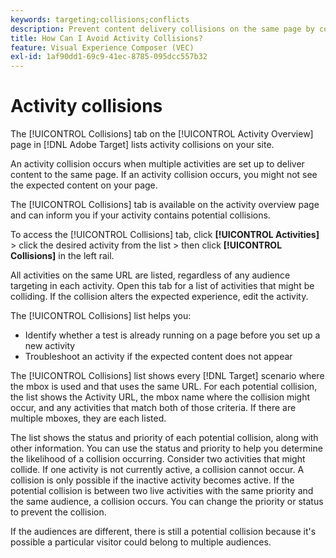 ```yaml
---
keywords: targeting;collisions;conflicts
description: Prevent content delivery collisions on the same page by configuring activities correctly in Adobe Target.
title: How Can I Avoid Activity Collisions?
feature: Visual Experience Composer (VEC)
exl-id: 1af90dd1-69c9-41ec-8785-095dcc557b32
---
```

# Activity collisions

The [!UICONTROL Collisions] tab on the [!UICONTROL Activity Overview] page in [!DNL Adobe Target] lists activity collisions on your site.

An activity collision occurs when multiple activities are set up to deliver content to the same page. If an activity collision occurs, you might not see the expected content on your page.

The [!UICONTROL Collisions] tab is available on the activity overview page and can inform you if your activity contains potential collisions. 

To access the [!UICONTROL Collisions] tab, click **[!UICONTROL Activities]** > click the desired activity from the list > then click **[!UICONTROL Collisions]** in the left rail.

All activities on the same URL are listed, regardless of any audience targeting in each activity. Open this tab for a list of activities that might be colliding. If the collision alters the expected experience, edit the activity.

The [!UICONTROL Collisions] list helps you:

* Identify whether a test is already running on a page before you set up a new activity 
* Troubleshoot an activity if the expected content does not appear

The [!UICONTROL Collisions] list shows every [!DNL Target] scenario where the mbox is used and that uses the same URL. For each potential collision, the list shows the Activity URL, the mbox name where the collision might occur, and any activities that match both of those criteria. If there are multiple mboxes, they are each listed.

The list shows the status and priority of each potential collision, along with other information. You can use the status and priority to help you determine the likelihood of a collision occurring. Consider two activities that might collide. If one activity is not currently active, a collision cannot occur. A collision is only possible if the inactive activity becomes active. If the potential collision is between two live activities with the same priority and the same audience, a collision occurs. You can change the priority or status to prevent the collision.

If the audiences are different, there is still a potential collision because it's possible a particular visitor could belong to multiple audiences.
